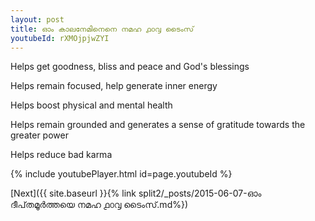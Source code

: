 ```yaml
---
layout: post
title: ഓം കാലനേമിനെനെ നമഹ ൧൦൮ ടൈംസ്
youtubeId: rXMOjpjwZYI
---
```

 
 
Helps get goodness, bliss and peace and God's blessings
 
Helps remain focused, help generate inner energy 
 
Helps boost physical and mental health 
 
Helps remain grounded and generates a sense of gratitude towards the greater power 
 
Helps reduce bad karma
 
 
 
 


{% include youtubePlayer.html id=page.youtubeId %}
 
[Next]({{ site.baseurl }}{% link  split2/_posts/2015-06-07-ഓം ദീപ്‌തമൂർത്തയെ നമഹ ൧൦൮ ടൈംസ്.md%})
 

